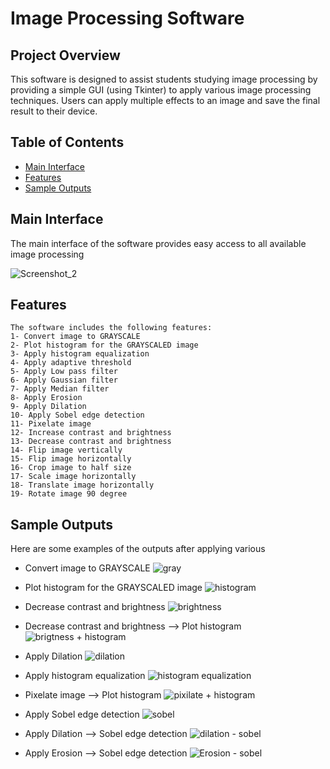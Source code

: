 # Image Processing Software 

## Project Overview 

This software is designed to assist students studying image processing by providing a simple GUI (using Tkinter) to apply various image processing techniques. Users can apply multiple effects to an image and save the final result to their device. 

## Table of Contents 
- [Main Interface](#main-interface)
- [Features](#features)
- [Sample Outputs](#sample-outputs)

## Main Interface

The main interface of the software provides easy access to all available image processing

![Screenshot_2](https://user-images.githubusercontent.com/63406747/187650785-5c9507ca-f2ef-45d3-bdf3-8457479a1ad2.png)

## Features
```
The software includes the following features:
1- Convert image to GRAYSCALE
2- Plot histogram for the GRAYSCALED image
3- Apply histogram equalization
4- Apply adaptive threshold
5- Apply Low pass filter
6- Apply Gaussian filter
7- Apply Median filter
8- Apply Erosion
9- Apply Dilation
10- Apply Sobel edge detection
11- Pixelate image
12- Increase contrast and brightness
13- Decrease contrast and brightness
14- Flip image vertically
15- Flip image horizontally
16- Crop image to half size
17- Scale image horizontally
18- Translate image horizontally
19- Rotate image 90 degree
```
## Sample Outputs

Here are some examples of the outputs after applying various

- Convert image to GRAYSCALE
![gray](https://user-images.githubusercontent.com/63406747/174355738-986de5b5-44bd-459f-a475-8444f0904f60.png)

- Plot histogram for the GRAYSCALED image
![histogram](https://user-images.githubusercontent.com/63406747/174355884-a5432e7d-0cf6-4265-be7d-1efdcb78b0d4.png)

- Decrease contrast and brightness
![brightness](https://user-images.githubusercontent.com/63406747/174357011-063cf783-71ef-4a36-80c8-2aa3ca653a59.png)

- Decrease contrast and brightness --> Plot histogram
![brigtness + histogram](https://user-images.githubusercontent.com/63406747/174357053-10acdb73-6495-4f7c-b28e-89b1ef0524b6.png)

- Apply Dilation
![dilation](https://user-images.githubusercontent.com/63406747/174357152-0aced441-f41f-4bdd-8b7d-9b11fd7772e3.png)

- Apply histogram equalization
![histogram equalization](https://user-images.githubusercontent.com/63406747/174357199-a9476ecc-a106-42bd-be41-088c296ce17b.png)

- Pixelate image --> Plot histogram
![pixilate + histogram](https://user-images.githubusercontent.com/63406747/174357305-a8ffc4cf-50ef-41ae-ba58-441a797419f6.png)

- Apply Sobel edge detection
![sobel](https://user-images.githubusercontent.com/63406747/174357809-dfa62402-ead7-4597-ae4e-d765038f1195.png)

- Apply Dilation --> Sobel edge detection
![dilation - sobel](https://user-images.githubusercontent.com/63406747/174358408-9cb387d0-afc3-4972-af50-ff3f8c93f002.png)

- Apply Erosion --> Sobel edge detection
![Erosion - sobel](https://user-images.githubusercontent.com/63406747/174358448-a4748220-6950-4b1b-bd35-7c4f00efe4ad.png)
